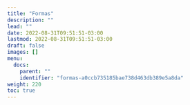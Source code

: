 ```yaml
---
title: "Formas"
description: ""
lead: ""
date: 2022-08-31T09:51:51-03:00
lastmod: 2022-08-31T09:51:51-03:00
draft: false
images: []
menu:
  docs:
    parent: ""
    identifier: "formas-a0ccb735185bae738d463db389e5a8da"
weight: 220
toc: true
---
```

